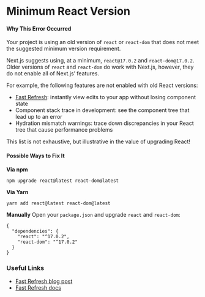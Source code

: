 # Minimum React Version

#### Why This Error Occurred

Your project is using an old version of `react` or `react-dom` that does not meet the suggested minimum version requirement.

Next.js suggests using, at a minimum, `react@17.0.2` and `react-dom@17.0.2`. Older versions of `react` and `react-dom` do work with Next.js, however, they do not enable all of Next.js’ features.

For example, the following features are not enabled with old React versions:

- [Fast Refresh](https://nextjs.org/docs/basic-features/fast-refresh): instantly view edits to your app without losing component state
- Component stack trace in development: see the component tree that lead up to an error
- Hydration mismatch warnings: trace down discrepancies in your React tree that cause performance problems

This list is not exhaustive, but illustrative in the value of upgrading React!

#### Possible Ways to Fix It

**Via npm**

    npm upgrade react@latest react-dom@latest

**Via Yarn**

    yarn add react@latest react-dom@latest

**Manually** Open your `package.json` and upgrade `react` and `react-dom`:

    {
      "dependencies": {
        "react": "^17.0.2",
        "react-dom": "^17.0.2"
      }
    }

### Useful Links

- [Fast Refresh blog post](https://nextjs.org/blog/next-9-4#fast-refresh)
- [Fast Refresh docs](https://nextjs.org/docs/basic-features/fast-refresh)
